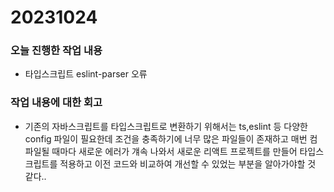 # 20231024

### 오늘 진행한 작업 내용

- 타입스크립트 eslint-parser 오류

### 작업 내용에 대한 회고

- 기존의 자바스크립트를 타입스크립트로 변환하기 위해서는 ts,eslint 등 다양한 config 파일이 필요한데 조건을 충족하기에 너무 많은 파일들이 존재하고
  매번 컴파일될 때마다 새로운 에러가 걔속 나와서 새로운 리액트 프로젝트를 만들어 타입스크립트를 적용하고 이전 코드와 비교하여 개선할 수 있었는 부분을 알아가야할 것 같다..
